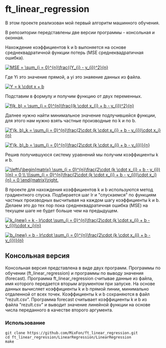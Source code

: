 # ft_linear_regression
В этом проекте реализован мой первый алгоритм машинного обучения.

В репозитории передставлены две версии программы - консольная и оконная. 

Нахождение коэффициентов k и b выпоняется на основе среднеквадратичной функции потерь (MSE среднеквадратичная ошибка).

<a href="https://www.codecogs.com/eqnedit.php?latex=MSE&space;=&space;\sum_{i&space;=&space;0}^{n}\frac{(Y_{i}&space;-&space;y_{i})^2}{n}" target="_blank"><img src="https://latex.codecogs.com/gif.latex?MSE&space;=&space;\sum_{i&space;=&space;0}^{n}\frac{(Y_{i}&space;-&space;y_{i})^2}{n}" title="MSE = \sum_{i = 0}^{n}\frac{(Y_{i} - y_{i})^2}{n}" /></a>

Где Yi это значение прямой, а yi это знаяение данных из файла.

<a href="https://www.codecogs.com/eqnedit.php?latex=Y&space;=&space;k&space;\cdot&space;x&space;&plus;&space;b" target="_blank"><img src="https://latex.codecogs.com/gif.latex?Y&space;=&space;k&space;\cdot&space;x&space;&plus;&space;b" title="Y = k \cdot x + b" /></a>

Подставим в формулу и получим функцию от двух переменных.

<a href="https://www.codecogs.com/eqnedit.php?latex=f(k,&space;b)&space;=&space;\sum_{i&space;=&space;0}^{n}\frac{(k&space;\cdot&space;x_{i}&space;&plus;&space;b&space;-&space;y_{i})^2}{n}" target="_blank"><img src="https://latex.codecogs.com/gif.latex?f(k,&space;b)&space;=&space;\sum_{i&space;=&space;0}^{n}\frac{(k&space;\cdot&space;x_{i}&space;&plus;&space;b&space;-&space;y_{i})^2}{n}" title="f(k, b) = \sum_{i = 0}^{n}\frac{(k \cdot x_{i} + b - y_{i})^2}{n}" /></a>

Далнее нужно найти минимальное значение подлучившейся функции, для этого нам нужно взять частные производные по k и по b.

<a href="https://www.codecogs.com/eqnedit.php?latex=f'(k,&space;b)_k&space;=&space;\sum_{i&space;=&space;0}^{n}\frac{2\cdot&space;(k&space;\cdot&space;x_{i}&space;&plus;&space;b&space;-&space;y_{i})\cdot&space;x_i}{n}" target="_blank"><img src="https://latex.codecogs.com/gif.latex?f'(k,&space;b)_k&space;=&space;\sum_{i&space;=&space;0}^{n}\frac{2\cdot&space;(k&space;\cdot&space;x_{i}&space;&plus;&space;b&space;-&space;y_{i})\cdot&space;x_i}{n}" title="f'(k, b)_k = \sum_{i = 0}^{n}\frac{2\cdot (k \cdot x_{i} + b - y_{i})\cdot x_i}{n}" /></a>

<a href="https://www.codecogs.com/eqnedit.php?latex=f'(k,&space;b)_b&space;=&space;\sum_{i&space;=&space;0}^{n}\frac{2\cdot&space;(k&space;\cdot&space;x_{i}&space;&plus;&space;b&space;-&space;y_{i})}{n}" target="_blank"><img src="https://latex.codecogs.com/gif.latex?f'(k,&space;b)_b&space;=&space;\sum_{i&space;=&space;0}^{n}\frac{2\cdot&space;(k&space;\cdot&space;x_{i}&space;&plus;&space;b&space;-&space;y_{i})}{n}" title="f'(k, b)_b = \sum_{i = 0}^{n}\frac{2\cdot (k \cdot x_{i} + b - y_{i})}{n}" /></a>

Решив получившуюся систему уравнений мы получим коэффициенты k и b.

<a href="https://www.codecogs.com/eqnedit.php?latex=\dpi{150}&space;\left\{\begin{matrix}&space;\sum_{i&space;=&space;0}^{n}\frac{2\cdot&space;(k&space;\cdot&space;x_{i}&space;&plus;&space;b&space;-&space;y_{i})&space;}{n}&space;=&space;0&space;\\&space;\\\sum_{i&space;=&space;0}^{n}\frac{2\cdot&space;(k&space;\cdot&space;x_{i}&space;&plus;&space;b&space;-&space;y_{i})\cdot&space;x_i}{n}&space;=&space;0&space;\end{matrix}\right." target="_blank"><img src="https://latex.codecogs.com/gif.latex?\dpi{150}&space;\left\{\begin{matrix}&space;\sum_{i&space;=&space;0}^{n}\frac{2\cdot&space;(k&space;\cdot&space;x_{i}&space;&plus;&space;b&space;-&space;y_{i})&space;}{n}&space;=&space;0&space;\\&space;\\\sum_{i&space;=&space;0}^{n}\frac{2\cdot&space;(k&space;\cdot&space;x_{i}&space;&plus;&space;b&space;-&space;y_{i})\cdot&space;x_i}{n}&space;=&space;0&space;\end{matrix}\right." title="\left\{\begin{matrix} \sum_{i = 0}^{n}\frac{2\cdot (k \cdot x_{i} + b - y_{i}) }{n} = 0 \\ \\\sum_{i = 0}^{n}\frac{2\cdot (k \cdot x_{i} + b - y_{i})\cdot x_i}{n} = 0 \end{matrix}\right." /></a>

В проекте для нахождения коэффициентов k и b используются метод градиентного спуска. Подбирается шаг lr и "спускаемся" по функциям частных производных высчитывая на каждом шагу коэффициенты k и b. Делаем это до тех пор пока среднеквадратичная ошибка (MSE) на текущем шаге не будет больше чем на предыдущем.

<a href="https://www.codecogs.com/eqnedit.php?latex=k_{new}&space;=&space;k&space;-&space;lr\cdot&space;\sum_{i&space;=&space;0}^{n}\frac{2\cdot&space;(k&space;\cdot&space;x_{i}&space;&plus;&space;b&space;-&space;y_{i})\cdot&space;x_i}{n}" target="_blank"><img src="https://latex.codecogs.com/gif.latex?k_{new}&space;=&space;k&space;-&space;lr\cdot&space;\sum_{i&space;=&space;0}^{n}\frac{2\cdot&space;(k&space;\cdot&space;x_{i}&space;&plus;&space;b&space;-&space;y_{i})\cdot&space;x_i}{n}" title="k_{new} = k - lr\cdot \sum_{i = 0}^{n}\frac{2\cdot (k \cdot x_{i} + b - y_{i})\cdot x_i}{n}" /></a>

<a href="https://www.codecogs.com/eqnedit.php?latex=b_{new}&space;=&space;b&space;-&space;lr\cdot&space;\sum_{i&space;=&space;0}^{n}\frac{2\cdot&space;(k&space;\cdot&space;x_{i}&space;&plus;&space;b&space;-&space;y_{i})}{n}" target="_blank"><img src="https://latex.codecogs.com/gif.latex?b_{new}&space;=&space;b&space;-&space;lr\cdot&space;\sum_{i&space;=&space;0}^{n}\frac{2\cdot&space;(k&space;\cdot&space;x_{i}&space;&plus;&space;b&space;-&space;y_{i})}{n}" title="b_{new} = b - lr\cdot \sum_{i = 0}^{n}\frac{2\cdot (k \cdot x_{i} + b - y_{i})}{n}" /></a>

## Консольная версия
Консольная версия представлена в виде двух программ. Программы по обучении (ft_linear_regression) и программы по выводу значения (forecast). Программа ft_linear_regression считывае данные из файла, имя которого передается вторым агрументом при запуске. На основе данных вычисляет коэффициенты k и b прямой линии, минимально отдаленной от всех точек. Коэффициенты k и b сохраняются в файл "rezult.csv". Программа forecast считывает коэффициенты k и b из файла "rezult.csv" и выводит значение линейной функции на основе числа переданного в качестве второго аргумента.

### Использование

    git clone https://github.com/MixFon/ft_linear_regression.git
    cd ft_linear_regression/LinearRegression/LinearRegression
    make
